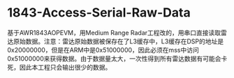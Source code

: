 # 1843-Access-Serial-Raw-Data
基于AWR1843AOPEVM，用Medium Range Radar工程改的，用串口直接读取雷达原始数据。注意：雷达原始数据被保存在了L3缓存中，L3缓存在DSP的地址是0x20000000，但是在ARM中是0x51000000，因此必须在mss中访问0x51000000来获得数据。由于数据量太大，一次性得到所有雷达数据有可能会卡死，因此本工程只会输出很少的数据。
